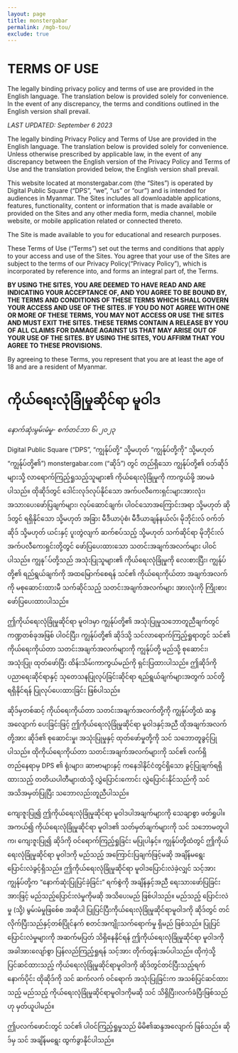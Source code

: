 ```yaml
---
layout: page
title: monstergabar
permalink: /mgb-tou/
exclude: true
---
```


# **TERMS OF USE**

The legally binding privacy policy and terms of use are provided in the English language. The translation below is provided solely for convenience. In the event of any discrepancy, the terms and conditions outlined in the English version shall prevail.

_LAST UPDATED: September 6 2023_

The legally binding Privacy Policy and Terms of Use are provided in the English language. The translation below is provided solely for convenience. Unless otherwise prescribed by applicable law, in the event of any discrepancy between the English version of the Privacy Policy and Terms of Use and the translation provided below, the English version shall prevail.

This website located at monstergabar.com (the “Sites”) is operated by Digital Public Square (“DPS”, “we”, “us” or “our”) and is intended for audiences in Myanmar. The Sites includes all downloadable applications, features, functionality, content or information that is made available or provided on the Sites and any other media form, media channel, mobile website, or mobile application related or connected thereto.

The Site is made available to you for educational and research purposes.

These Terms of Use (“Terms”) set out the terms and conditions that apply to your access and use of the Sites. You agree that your use of the Sites are subject to the terms of our Privacy Policy(“Privacy Policy”), which is incorporated by reference into, and forms an integral part of, the Terms.

**BY USING THE SITES, YOU ARE DEEMED TO HAVE READ AND ARE INDICATING YOUR ACCEPTANCE OF, AND YOU AGREE TO BE BOUND BY, THE TERMS AND CONDITIONS OF THESE TERMS WHICH SHALL GOVERN YOUR ACCESS AND USE OF THE SITES. IF YOU DO NOT AGREE WITH ONE OR MORE OF THESE TERMS, YOU MAY NOT ACCESS OR USE THE SITES AND MUST EXIT THE SITES. THESE TERMS CONTAIN A RELEASE BY YOU OF ALL CLAIMS FOR DAMAGE AGAINST US THAT MAY ARISE OUT OF YOUR USE OF THE SITES. BY USING THE SITES, YOU AFFIRM THAT YOU AGREE TO THESE PROVISIONS.**

By agreeing to these Terms, you represent that you are at least the age of 18 and are a resident of Myanmar.

# **ကိုယ်ရေးလုံခြုံမှုဆိုင်ရာ မူဝါဒ**

_နောက်ဆုံးမွမ်းမံမှု- စက်တင်ဘာ ၆၊ ၂၀၂၃_

Digital Public Square (“DPS”, “ကျွန်ုပ်တို့” သို့မဟုတ် “ကျွန်ုပ်တို့ကို” သို့မဟုတ် “ကျွန်ုပ်တို့၏”) monstergabar.com (“ဆိုဒ်”) တွင် တည်ရှိသော ကျွန်ုပ်တို့၏ ဝဘ်ဆိုဒ်များသို့ လာရောက်ကြည့်ရှုသည့်သူများ၏ ကိုယ်ရေးလုံခြုံမှုကို ကာကွယ်ဖို့ အာမခံပါသည်။ ထိုဆိုဒ်တွင် ဒေါင်းလုဒ်လုပ်နိုင်သော အက်ပလီကေးရှင်းများအားလုံး၊ အသားပေးဖော်ပြချက်များ၊ လုပ်ဆောင်ချက်၊ ပါဝင်သောအကြောင်းအရာ သို့မဟုတ် ဆိုဒ်တွင် ရရှိနိုင်သော သို့မဟုတ် အခြား မီဒီယာပုံစံ၊ မီဒီယာချန်နယ်လ်၊ မိုဘိုင်းလ် ဝက်ဘ်ဆိုဒ် သို့မဟုတ် ယင်းနှင့် ပူးတွဲလျက် ဆက်စပ်သည့် သို့မဟုတ် သက်ဆိုင်ရာ မိုဘိုင်းလ် အက်ပလီကေးရှင်းတို့တွင် ဖော်ပြပေးထားသော သတင်းအချက်အလက်များ ပါဝင်ပါသည်။ ကျွနု်ပ်တို့သည် အသုံးပြုသူများ၏ ကိုယ်ရေးလုံခြုံမှုကို လေးစားပြီး၊ ကျွန်ုပ်တို့၏ ရည်ရွယ်ချက်ကို အထမြောက်စေရန် သင်၏ ကိုယ်ရေးကိုယ်တာ အချက်အလက်ကို မစုဆောင်းထားမီ သက်ဆိုင်သည့် သတင်းအချက်အလက်များ အားလုံးကို ကြိုးစားဖော်ပြပေးထားပါသည်။

ဤကိုယ်ရေးလုံခြုံမှုဆိုင်ရာ မူဝါဒမှာ ကျွန်ုပ်တို့၏ အသုံးပြုမှုသဘောတူညီချက်တွင် ကဏ္ဍတစ်ခုအဖြစ် ပါဝင်ပြီး၊ ကျွန်ုပ်တို့၏ ဆိုဒ်သို့ သင်လာရောက်ကြည့်ရှုရာတွင် သင်၏ ကိုယ်ရေးကိုယ်တာ သတင်းအချက်အလက်များကို ကျွန်ုပ်တို့ မည်သို့ စုဆောင်း၊ အသုံးပြု၊ ထုတ်ဖော်ပြီး ထိန်းသိမ်းကာကွယ်မည်ကို ရှင်းပြထားပါသည်။ ဤဆိုဒ်ကို ပညာရေးဆိုင်ရာနှင့် သုတေသနပြုလုပ်ခြင်းဆိုင်ရာ ရည်ရွယ်ချက်များအတွက် သင်တို့ရရှိနိုင်ရန် ပြုလုပ်ပေးထားခြင်း ဖြစ်ပါသည်။

ဆိုဒ်မှတစ်ဆင့် ကိုယ်ရေးကိုယ်တာ သတင်းအချက်အလက်တို့ကို ကျွန်ုပ်တို့ထံ ဆန္ဒအလျောက် ပေးခြင်းဖြင့် ဤကိုယ်ရေးလုံခြုံမှုဆိုင်ရာ မူဝါဒနှင့်အညီ ထိုအချက်အလက်တို့အား ဆိုဒ်၏ စုဆောင်းမှု၊ အသုံးပြုမှုနှင့် ထုတ်ဖော်မှုတို့ကို သင် သဘောတူခွင့်ပြုပါသည်။ ထိုကိုယ်ရေးကိုယ်တာ သတင်းအချက်အလက်များကို သင်၏ လက်ရှိ တည်နေရာမှ DPS ၏ ရုံးများ၊ ဆာဗာများနှင့် ကနေဒါနိုင်ငံတွင်ရှိသော ခွင့်ပြုချက်ရရှိထားသည့် တတိယပါတီများထံသို့ လွှဲပြောင်းကောင်း လွှဲပြောင်းနိုင်သည်ကို သင် အသိအမှတ်ပြုပြီး သဘောလည်းတူညီပါသည်။

ကျေးဇူးပြု၍ ဤကိုယ်ရေးလုံခြုံမှုဆိုင်ရာ မူဝါဒပါအချက်များကို သေချာစွာ ဖတ်ရှုပါ။ အကယ်၍ ကိုယ်ရေးလုံခြုံမှုဆိုင်ရာ မူဝါဒ၏ သတ်မှတ်ချက်များကို သင် သဘောမတူပါက၊ ကျေးဇူးပြု၍ ဆိုဒ်ကို ဝင်ရောက်ကြည့်ရှုခြင်း မပြုပါနှင့်။ ကျွန်ုပ်တို့ထံတွင် ဤကိုယ်ရေးလုံခြုံမှုဆိုင်ရာ မူဝါဒကို မည်သည့် အကြောင်းပြချက်ဖြင့်မဆို အချိန်မရွေး ပြောင်းလဲခွင့်ရှိသည်။ ဤကိုယ်ရေးလုံခြုံမှုဆိုင်ရာ မူဝါဒပြောင်းလဲခဲ့လျှင် သင့်အား ကျွန်ုပ်တို့က “နောက်ဆုံးပြုပြင်ခဲ့ခြင်း” ရက်စွဲကို အချိန်နှင့်အညီ ရေးသားဖော်ပြခြင်းအားဖြင့် မည်သည့်ပြောင်းလဲမှုကိုမဆို အသိပေးမည် ဖြစ်ပါသည်။ မည်သည့် ပြောင်းလဲမှု (သို့) မွမ်းမံမှုဖြစ်ေစ အဆိုပါ ပြုပြင်ပြီးကိုယ်ရေးလုံခြုံမှုဆိုင်ရာမူဝါဒကို ဆိုဒ်တွင် တင်လိုက်ပြီးသည်နှင့်တစ်ပြိုင်နက် စတင်အကျိုးသက်ရောက်မှု ရှိမည် ဖြစ်သည်။ ပြုပြင်ပြောင်းလဲမှုများကို အဆက်မပြတ် သိရှိနေနိုင်ရန် ဤကိုယ်ရေးလုံခြုံမှုဆိုင်ရာ မူဝါဒကို အခါအားလျော်စွာ ပြန်လည်ကြည့်ရှုရန် သင့်အား တိုက်တွန်းအပ်ပါသည်။ ထိုကဲ့သို့ ပြင်ဆင်ထားသည့် ကိုယ်ရေးလုံခြုံမှုဆိုင်ရာမူဝါဒကို ဆိုဒ်တွင်တင်ပြီးသည့်ရက်နောက်ပိုင်း ထိုဆိုဒ်ကို သင် ဆက်လက် ဝင်ရောက် အသုံးပြုခြင်းက အသစ်ပြင်ဆင်ထားသည့် မည်သည့် ကိုယ်ရေးလုံခြုံမှုဆိုင်ရာမူဝါဒကိုမဆို သင် သိရှိပြီး၊လက်ခံပြီးဖြစ်သည်ဟု မှတ်ယူပါမည်။

ဤပလက်ဖောင်းတွင် သင်၏ ပါဝင်ကြည့်ရှုမှုသည် မိမိ၏ဆန္ဒအလျောက် ဖြစ်သည်။ ဆိုဒ်မှ သင် အချိန်မရွေး ထွက်ခွာနိုင်ပါသည်။
